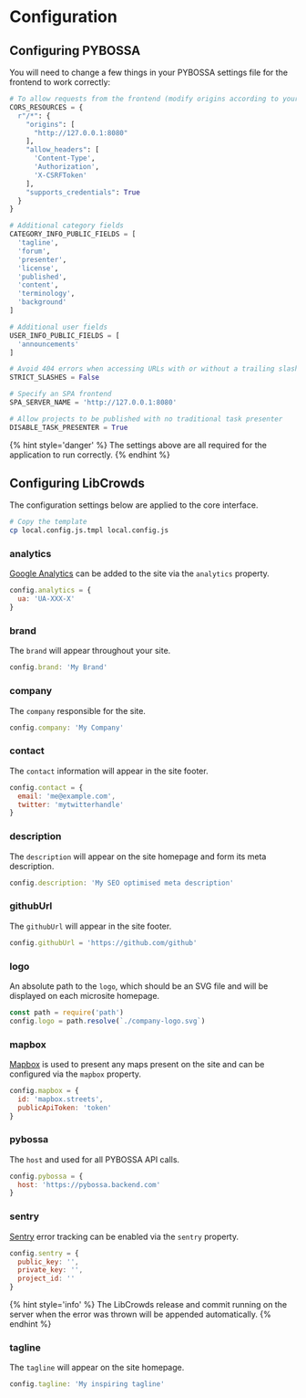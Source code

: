# Configuration

## Configuring PYBOSSA

You will need to change a few things in your PYBOSSA settings file for the frontend to work correctly:

``` python
# To allow requests from the frontend (modify origins according to your environment)
CORS_RESOURCES = {
  r"/*": {
    "origins": [
      "http://127.0.0.1:8080"
    ],
    "allow_headers": [
      'Content-Type',
      'Authorization',
      'X-CSRFToken'
    ],
    "supports_credentials": True
  }
}

# Additional category fields
CATEGORY_INFO_PUBLIC_FIELDS = [
  'tagline',
  'forum',
  'presenter',
  'license',
  'published',
  'content',
  'terminology',
  'background'
]

# Additional user fields
USER_INFO_PUBLIC_FIELDS = [
  'announcements'
]

# Avoid 404 errors when accessing URLs with or without a trailing slash
STRICT_SLASHES = False

# Specify an SPA frontend
SPA_SERVER_NAME = 'http://127.0.0.1:8080'

# Allow projects to be published with no traditional task presenter
DISABLE_TASK_PRESENTER = True
```

{% hint style='danger' %}
The settings above are all required for the application to run correctly.
{% endhint %}

## Configuring LibCrowds

The configuration settings below are applied to the core interface.

```bash
# Copy the template
cp local.config.js.tmpl local.config.js
```

### analytics

[Google Analytics](https://analytics.google.com) can be added to the site via the `analytics` property.

```js
config.analytics = {
  ua: 'UA-XXX-X'
}
```

### brand

The `brand` will appear throughout your site.

```js
config.brand: 'My Brand'
```

### company

The `company` responsible for the site.

```js
config.company: 'My Company'
```

### contact

The `contact` information will appear in the site footer.

```js
config.contact = {
  email: 'me@example.com',
  twitter: 'mytwitterhandle'
}
```

### description

The `description` will appear on the site homepage and form its meta description.

```js
config.description: 'My SEO optimised meta description'
```

### githubUrl

The `githubUrl` will appear in the site footer.

```js
config.githubUrl = 'https://github.com/github'
```

### logo

An absolute path to the `logo`, which should be an SVG file and will be displayed on each microsite homepage.

```js
const path = require('path')
config.logo = path.resolve(`./company-logo.svg`)
```

### mapbox

[Mapbox](https://www.mapbox.com/) is used to present any maps present on the site and can be configured via the `mapbox` property.

```js
config.mapbox = {
  id: 'mapbox.streets',
  publicApiToken: 'token'
}
```

### pybossa

The `host` and used for all PYBOSSA API calls.

```js
config.pybossa = {
  host: 'https://pybossa.backend.com'
}
```

### sentry

[Sentry](https://sentry.io/) error tracking can be enabled via the `sentry` property.

```js
config.sentry = {
  public_key: '',
  private_key: '',
  project_id: ''
}
```

{% hint style='info' %}
The LibCrowds release and commit running on the server when the error was thrown will be appended automatically.
{% endhint %}

### tagline

The `tagline` will appear on the site homepage.

```js
config.tagline: 'My inspiring tagline'
```
